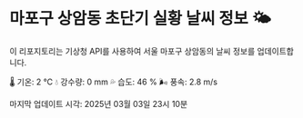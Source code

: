 
# 마포구 상암동 초단기 실황 날씨 정보 🌤️

이 리포지토리는 기상청 API를 사용하여 서울 마포구 상암동의 날씨 정보를 업데이트합니다. 

🌡️ 기온: 2 ℃
💧 강수량: 0 mm
💦 습도: 46 %
🌬️ 풍속: 2.8 m/s

마지막 업데이트 시각: 2025년 03월 03일 23시 10분    
